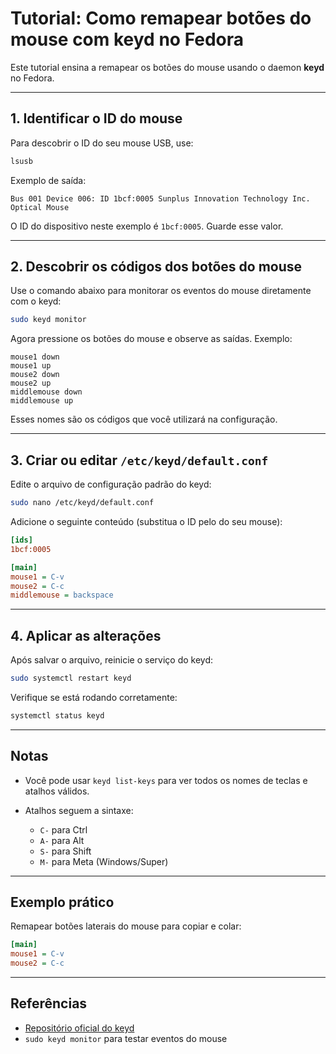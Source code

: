 # Tutorial: Como remapear botões do mouse com keyd no Fedora

Este tutorial ensina a remapear os botões do mouse usando o daemon **keyd** no Fedora.

---

## 1. Identificar o ID do mouse

Para descobrir o ID do seu mouse USB, use:

```bash
lsusb
````

Exemplo de saída:

```
Bus 001 Device 006: ID 1bcf:0005 Sunplus Innovation Technology Inc. Optical Mouse
```

O ID do dispositivo neste exemplo é `1bcf:0005`. Guarde esse valor.

---

## 2. Descobrir os códigos dos botões do mouse

Use o comando abaixo para monitorar os eventos do mouse diretamente com o keyd:

```bash
sudo keyd monitor
```

Agora pressione os botões do mouse e observe as saídas. Exemplo:

```
mouse1 down
mouse1 up
mouse2 down
mouse2 up
middlemouse down
middlemouse up
```

Esses nomes são os códigos que você utilizará na configuração.

---

## 3. Criar ou editar `/etc/keyd/default.conf`

Edite o arquivo de configuração padrão do keyd:

```bash
sudo nano /etc/keyd/default.conf
```

Adicione o seguinte conteúdo (substitua o ID pelo do seu mouse):

```ini
[ids]
1bcf:0005

[main]
mouse1 = C-v
mouse2 = C-c
middlemouse = backspace
```

---

## 4. Aplicar as alterações

Após salvar o arquivo, reinicie o serviço do keyd:

```bash
sudo systemctl restart keyd
```

Verifique se está rodando corretamente:

```bash
systemctl status keyd
```

---

## Notas

* Você pode usar `keyd list-keys` para ver todos os nomes de teclas e atalhos válidos.
* Atalhos seguem a sintaxe:

  * `C-` para Ctrl
  * `A-` para Alt
  * `S-` para Shift
  * `M-` para Meta (Windows/Super)

---

## Exemplo prático

Remapear botões laterais do mouse para copiar e colar:

```ini
[main]
mouse1 = C-v
mouse2 = C-c
```

---

## Referências

* [Repositório oficial do keyd](https://github.com/rvaiya/keyd)
* `sudo keyd monitor` para testar eventos do mouse
